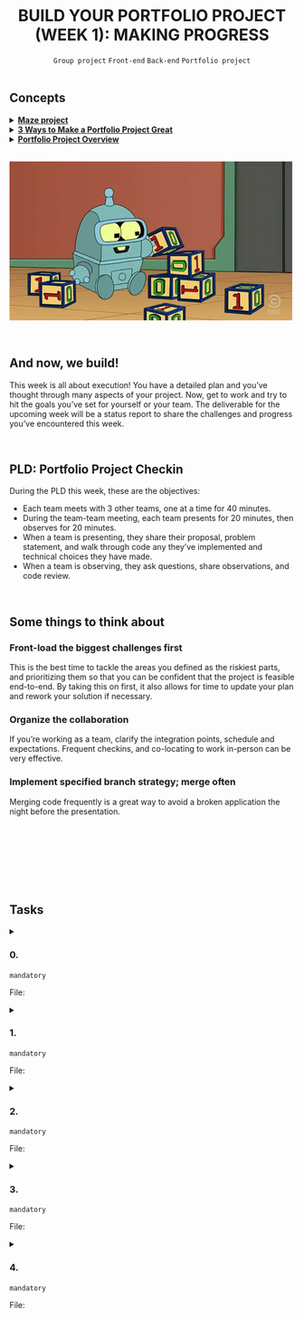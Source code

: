 <h1 align="center"><b>BUILD YOUR PORTFOLIO PROJECT (WEEK 1): MAKING PROGRESS</b></h1>
<div align="center"><code>Group project</code> <code>Front-end</code> <code>Back-end</code> <code>Portfolio project</code></div>

<br>

## Concepts
<details>
<summary><b><a href="https://intranet.alxswe.com/concepts/133">Maze project</a></b></summary><br>


<br><p align="center">※※※※※※※※※※※※</p><br>
</details>


<details>
<summary><b><a href="https://intranet.alxswe.com/concepts/135">3 Ways to Make a Portfolio Project Great</a></b></summary><br>


<br><p align="center">※※※※※※※※※※※※</p><br>
</details>


<details>
<summary><b><a href="https://intranet.alxswe.com/concepts/137">Portfolio Project Overview</a></b></summary><br>


<br><p align="center">※※※※※※※※※※※※</p><br>
</details>

<br><img src="https://github.com/codenvibes/alx-portfolio_project/blob/master/build%20your%20portfolio%20project%20(week%201)%3A%20making%20progress/images/a9988dee7cde9c364f7b.gif">


<!-- <br>
<hr>
<h3><a href=>Notes</a></h3>
<hr> -->


<br>

## And now, we build!
This week is all about execution! You have a detailed plan and you’ve thought through many aspects of your project. Now, get to work and try to hit the goals you’ve set for yourself or your team. The deliverable for the upcoming week will be a status report to share the challenges and progress you’ve encountered this week.


<br>

## PLD: Portfolio Project Checkin
During the PLD this week, these are the objectives:

- Each team meets with 3 other teams, one at a time for 40 minutes.
- During the team-team meeting, each team presents for 20 minutes, then observes for 20 minutes.
- When a team is presenting, they share their proposal, problem statement, and walk through code any they’ve implemented and technical choices they have made.
- When a team is observing, they ask questions, share observations, and code review.


<br>

## Some things to think about
### Front-load the biggest challenges first
This is the best time to tackle the areas you defined as the riskiest parts, and prioritizing them so that you can be confident that the project is feasible end-to-end. By taking this on first, it also allows for time to update your plan and rework your solution if necessary.

### Organize the collaboration
If you’re working as a team, clarify the integration points, schedule and expectations. Frequent checkins, and co-locating to work in-person can be very effective.

### Implement specified branch strategy; merge often
Merging code frequently is a great way to avoid a broken application the night before the presentation.


<br>

## 


<br>

## 


<br>

## Tasks
<details>
<summary>

### 0. 
`mandatory`

File: []()
</summary>


</details>

<details>
<summary>

### 1. 
`mandatory`

File: []()
</summary>


</details>

<details>
<summary>

### 2. 
`mandatory`

File: []()
</summary>


</details>

<details>
<summary>

### 3. 
`mandatory`

File: []()
</summary>


</details>

<details>
<summary>

### 4. 
`mandatory`

File: []()
</summary>


</details>

